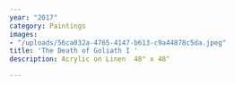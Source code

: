 ```yaml
---
year: "2017"
category: Paintings
images:
- "/uploads/56ca032a-4765-4147-b613-c9a44878c5da.jpeg"
title: 'The Death of Goliath I '
description: Acrylic on Linen  48" x 48"

---
```

